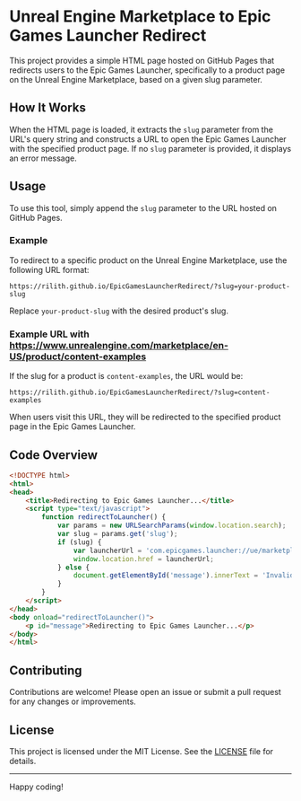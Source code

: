
# Unreal Engine Marketplace to Epic Games Launcher Redirect

This project provides a simple HTML page hosted on GitHub Pages that redirects users to the Epic Games Launcher, specifically to a product page on the Unreal Engine Marketplace, based on a given slug parameter.

## How It Works

When the HTML page is loaded, it extracts the `slug` parameter from the URL's query string and constructs a URL to open the Epic Games Launcher with the specified product page. If no `slug` parameter is provided, it displays an error message.

## Usage

To use this tool, simply append the `slug` parameter to the URL hosted on GitHub Pages.

### Example

To redirect to a specific product on the Unreal Engine Marketplace, use the following URL format:

```
https://rilith.github.io/EpicGamesLauncherRedirect/?slug=your-product-slug
```

Replace `your-product-slug` with the desired product's slug.

### Example URL with https://www.unrealengine.com/marketplace/en-US/product/content-examples

If the slug for a product is `content-examples`, the URL would be:

```
https://rilith.github.io/EpicGamesLauncherRedirect/?slug=content-examples
```

When users visit this URL, they will be redirected to the specified product page in the Epic Games Launcher.

## Code Overview

```html
<!DOCTYPE html>
<html>
<head>
    <title>Redirecting to Epic Games Launcher...</title>
    <script type="text/javascript">
        function redirectToLauncher() {
            var params = new URLSearchParams(window.location.search);
            var slug = params.get('slug');
            if (slug) {
                var launcherUrl = 'com.epicgames.launcher://ue/marketplace/product/' + slug;
                window.location.href = launcherUrl;
            } else {
                document.getElementById('message').innerText = 'Invalid request: No slug provided';
            }
        }
    </script>
</head>
<body onload="redirectToLauncher()">
    <p id="message">Redirecting to Epic Games Launcher...</p>
</body>
</html>
```

## Contributing

Contributions are welcome! Please open an issue or submit a pull request for any changes or improvements.

## License

This project is licensed under the MIT License. See the [LICENSE](LICENSE) file for details.

---

Happy coding!
